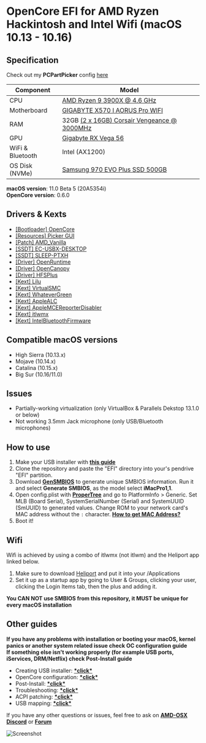 # OpenCore EFI for AMD Ryzen Hackintosh and Intel Wifi (macOS 10.13 - 10.16)

## Specification
Check out my <b>PCPartPicker</b> config [here](https://pcpartpicker.com/list/8gkz27)

| **Component** | **Model** |
| ------------- | --------- |
| CPU | [AMD Ryzen 9 3900X @ 4.6 GHz](https://www.amazon.com/gp/product/B07SXMZLP9/ref=ppx_yo_dt_b_asin_title_o06_s00?ie=UTF8&psc=1) |
| Motherboard | [GIGABYTE X570 I AORUS Pro WIFI](https://www.amazon.com/gp/product/B07T9PC9ZZ/ref=ppx_yo_dt_b_asin_title_o06_s00?ie=UTF8&psc=1) |
| RAM | 32GB [(2 x 16GB) Corsair Vengeance @ 3000MHz](https://www.newegg.com/g-skill-32gb-288-pin-ddr4-sdram/p/N82E16820232218?Item=N82E16820232218) |
| GPU | [Gigabyte RX Vega 56]() |
| WiFi & Bluetooth | Intel (AX1200) |
| OS Disk (NVMe) | [Samsung 970 EVO Plus SSD 500GB](https://www.amazon.com/gp/product/B07M7Q21N7/ref=ppx_yo_dt_b_asin_title_o05_s00?ie=UTF8&psc=1) |

**macOS version**: 11.0 Beta 5 (20A5354i)  
**OpenCore version**: 0.6.0  

## Drivers & Kexts
 - [[Bootloader] OpenCore](https://github.com/acidanthera/OpenCorePkg)
 - [[Resources] Picker GUI](https://github.com/acidanthera/OcBinaryData/tree/master/Resources)
 - [[Patch] AMD_Vanilla](https://github.com/AMD-OSX/AMD_Vanilla)
 - [[SSDT] EC-USBX-DESKTOP](https://github.com/dortania/Getting-Started-With-ACPI/blob/master/extra-files/compiled/SSDT-EC-USBX-DESKTOP.aml)
 - [[SSDT] SLEEP-PTXH](./OC/ACPI/SSDT-SLEEP-PTXH.aml)
 - [[Driver] OpenRuntime](https://github.com/acidanthera/OpenCorePkg)
 - [[Driver] OpenCanopy](https://github.com/acidanthera/OpenCorePkg)
 - [[Driver] HFSPlus](https://github.com/acidanthera/OcBinaryData/blob/master/Drivers/HfsPlus.efi)
 - [[Kext] Lilu](https://github.com/acidanthera/Lilu)
 - [[Kext] VirtualSMC](https://github.com/acidanthera/VirtualSMC)
 - [[Kext] WhateverGreen](https://github.com/acidanthera/WhateverGreen)
 - [[Kext] AppleALC](https://github.com/acidanthera/AppleALC)
 - [[Kext] AppleMCEReporterDisabler](https://github.com/AMD-OSX/AMD_Vanilla/blob/experimental-opencore/Extra/AppleMCEReporterDisabler.kext.zip)
 - [[Kext] itlwmx](https://github.com/OpenIntelWireless/itlwm)
 - [[Kext] IntelBluetoothFirmware](https://github.com/OpenIntelWireless/IntelBluetoothFirmware)

## Compatible macOS versions
 - High Sierra (10.13.x)
 - Mojave (10.14.x)
 - Catalina (10.15.x)
 - Big Sur (10.16/11.0)

## Issues
 - Partially-working virtualization (only VirtualBox & Parallels Dekstop 13.1.0 or below)
 - Not working 3.5mm Jack microphone (only USB/Bluetooth microphones)

## How to use
  1. Make your USB installer with [**this guide**](https://dortania.github.io/OpenCore-Install-Guide/installer-guide/)
  2. Clone the repository and paste the "EFI" directory into your's pendrive "EFI" partition.
  3. Download [**GenSMBIOS**](https://github.com/corpnewt/GenSMBIOS) to generate unique SMBIOS information. Run it and select **Generate SMBIOS**, as the model select **iMacPro1,1**.
  4. Open config.plist with [**ProperTree**](https://github.com/corpnewt/ProperTree) and go to PlatformInfo > Generic. Set MLB (Board Serial), SystemSerialNumber (Serial) and SystemUUID (SmUUID) to generated values. Change ROM to your network card's MAC address without the `:` character. [**How to get MAC Address?**](https://www.wikihow.com/Find-the-MAC-Address-of-Your-Computer)
  5. Boot it!
  
## Wifi
Wifi is achieved by using a combo of itlwmx (not itlwm) and the Heliport app linked below.

  1. Make sure to download [Heliport](https://github.com/OpenIntelWireless/HeliPort) and put it into your /Applications
  2. Set it up as a startup app by going to User & Groups, clicking your user, clicking the Login Items tab, then the plus and adding it.


**You CAN NOT use SMBIOS from this repository, it MUST be unique for every macOS installation**

## Other guides
**If you have any problems with installation or booting your macOS, kernel panics or another system related issue check OC configuration guide**  
**If something else isn't working properly (for example USB ports, iServices, DRM/Netflix) check Post-Install guide**
 - Creating USB installer: [**\*click\***](https://dortania.github.io/OpenCore-Install-Guide/installer-guide/)
 - OpenCore configuration: [**\*click\***](https://dortania.github.io/OpenCore-Install-Guide/AMD/zen.html)
 - Post-Install: [**\*click\***](https://dortania.github.io/OpenCore-Post-Install/)
 - Troubleshooting: [**\*click\***](https://dortania.github.io/OpenCore-Post-Install/)
 - ACPI patching: [**\*click\***](https://dortania.github.io/Getting-Started-With-ACPI/)
 - USB mapping: [**\*click\***](https://dortania.github.io/OpenCore-Post-Install/usb/)


If you have any other questions or issues, feel free to ask on [**AMD-OSX Discord**](https://discord.gg/EfCYAJW) or [**Forum**](https://forum.amd-osx.com)  

![Screenshot](/screenshot.png?raw=true)
